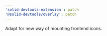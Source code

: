 ```yaml
---
'solid-devtools-extension': patch
'@solid-devtools/overlay': patch
---
```


Adapt for new way of mounting frontend icons.
